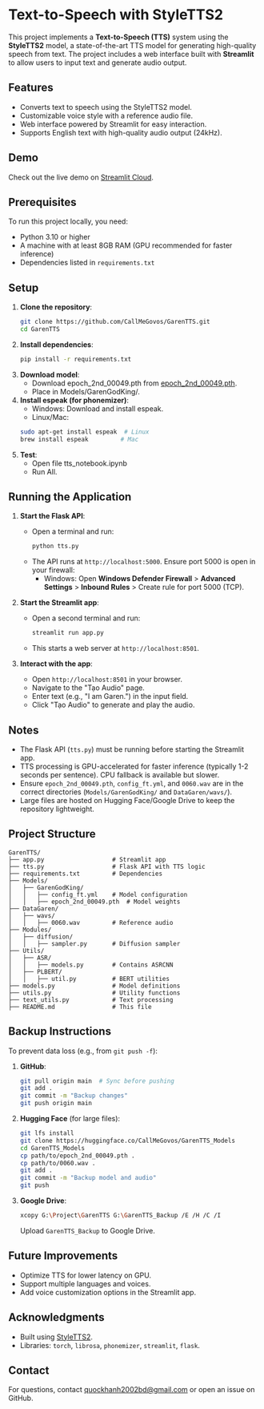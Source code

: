 # Text-to-Speech with StyleTTS2

This project implements a **Text-to-Speech (TTS)** system using the **StyleTTS2** model, a state-of-the-art TTS model for generating high-quality speech from text. The project includes a web interface built with **Streamlit** to allow users to input text and generate audio output.

## Features
- Converts text to speech using the StyleTTS2 model.
- Customizable voice style with a reference audio file.
- Web interface powered by Streamlit for easy interaction.
- Supports English text with high-quality audio output (24kHz).

## Demo
Check out the live demo on [Streamlit Cloud](https://garentts-d8qzvnzumfrbyyasqqpycw.streamlit.app/).

## Prerequisites
To run this project locally, you need:
- Python 3.10 or higher
- A machine with at least 8GB RAM (GPU recommended for faster inference)
- Dependencies listed in `requirements.txt`

## Setup
1. **Clone the repository**:
   ```bash
   git clone https://github.com/CallMeGovos/GarenTTS.git
   cd GarenTTS
2. **Install dependencies**:
   ```bash
   pip install -r requirements.txt
3. **Download model**:
   - Download epoch_2nd_00049.pth from [epoch_2nd_00049.pth](https://drive.google.com/drive/folders/1ez4TktS_nEU7NxJjN4D4aZnImOai6QUT).
   - Place in Models/GarenGodKing/.
4. **Install espeak (for phonemizer)**:
   - Windows: Download and install espeak.
   - Linux/Mac:
   ```bash
   sudo apt-get install espeak  # Linux
   brew install espeak         # Mac
5. **Test**:
   - Open file tts_notebook.ipynb
   - Run All.

## Running the Application
1. **Start the Flask API**:
   - Open a terminal and run:
     ```bash
     python tts.py
     ```
   - The API runs at `http://localhost:5000`. Ensure port 5000 is open in your firewall:
     - Windows: Open **Windows Defender Firewall** > **Advanced Settings** > **Inbound Rules** > Create rule for port 5000 (TCP).

2. **Start the Streamlit app**:
   - Open a second terminal and run:
     ```bash
     streamlit run app.py
     ```
   - This starts a web server at `http://localhost:8501`.

3. **Interact with the app**:
   - Open `http://localhost:8501` in your browser.
   - Navigate to the "Tạo Audio" page.
   - Enter text (e.g., "I am Garen.") in the input field.
   - Click "Tạo Audio" to generate and play the audio.

## Notes
- The Flask API (`tts.py`) must be running before starting the Streamlit app.
- TTS processing is GPU-accelerated for faster inference (typically 1-2 seconds per sentence). CPU fallback is available but slower.
- Ensure `epoch_2nd_00049.pth`, `config_ft.yml`, and `0060.wav` are in the correct directories (`Models/GarenGodKing/` and `DataGaren/wavs/`).
- Large files are hosted on Hugging Face/Google Drive to keep the repository lightweight.

## Project Structure
```
GarenTTS/
├── app.py                   # Streamlit app
├── tts.py                   # Flask API with TTS logic
├── requirements.txt         # Dependencies
├── Models/
│   ├── GarenGodKing/
│   │   ├── config_ft.yml    # Model configuration
│   │   ├── epoch_2nd_00049.pth  # Model weights
├── DataGaren/
│   ├── wavs/
│   │   ├── 0060.wav         # Reference audio
├── Modules/
│   ├── diffusion/
│   │   ├── sampler.py       # Diffusion sampler
├── Utils/
│   ├── ASR/
│   │   ├── models.py        # Contains ASRCNN
│   ├── PLBERT/
│   │   ├── util.py          # BERT utilities
├── models.py                # Model definitions
├── utils.py                 # Utility functions
├── text_utils.py            # Text processing
├── README.md                # This file
```

## Backup Instructions
To prevent data loss (e.g., from `git push -f`):
1. **GitHub**:
   ```bash
   git pull origin main  # Sync before pushing
   git add .
   git commit -m "Backup changes"
   git push origin main
   ```
2. **Hugging Face** (for large files):
   ```bash
   git lfs install
   git clone https://huggingface.co/CallMeGovos/GarenTTS_Models
   cd GarenTTS_Models
   cp path/to/epoch_2nd_00049.pth .
   cp path/to/0060.wav .
   git add .
   git commit -m "Backup model and audio"
   git push
   ```
3. **Google Drive**:
   ```bash
   xcopy G:\Project\GarenTTS G:\GarenTTS_Backup /E /H /C /I
   ```
   Upload `GarenTTS_Backup` to Google Drive.

## Future Improvements
- Optimize TTS for lower latency on GPU.
- Support multiple languages and voices.
- Add voice customization options in the Streamlit app.

## Acknowledgments
- Built using [StyleTTS2](https://github.com/yl4579/StyleTTS2).
- Libraries: `torch`, `librosa`, `phonemizer`, `streamlit`, `flask`.

## Contact
For questions, contact [quockhanh2002bd@gmail.com](quockhanh2002bd@gmail.com) or open an issue on GitHub.